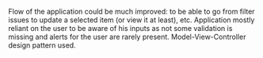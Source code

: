 Flow of the application could be much improved: to be able to go from filter issues to update a selected item (or view it at least), etc. Application mostly reliant on the user to be aware of his inputs as not some validation is missing and alerts for the user are rarely present. Model-View-Controller design pattern used.
